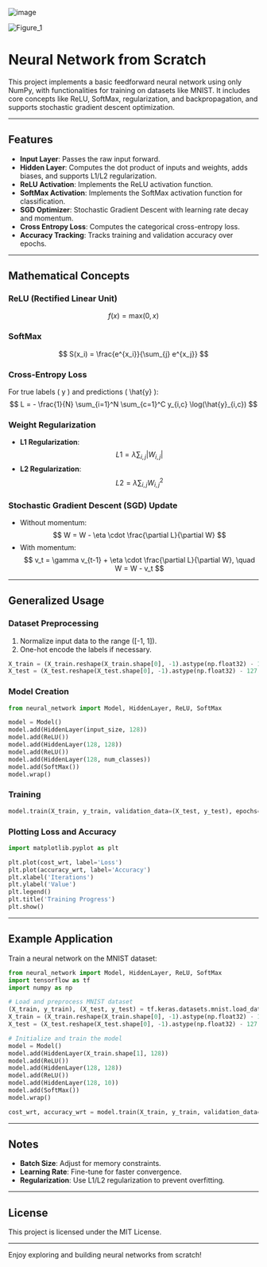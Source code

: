 ![image](https://github.com/user-attachments/assets/8a0c3e18-01d6-4ade-b157-fca7ffd5b3b0)

![Figure_1](https://github.com/user-attachments/assets/04030194-ba19-4412-906b-5dd5416e5ee5)


# Neural Network from Scratch

This project implements a basic feedforward neural network using only NumPy, with functionalities for training on datasets like MNIST. It includes core concepts like ReLU, SoftMax, regularization, and backpropagation, and supports stochastic gradient descent optimization.

---

## Features

- **Input Layer**: Passes the raw input forward.
- **Hidden Layer**: Computes the dot product of inputs and weights, adds biases, and supports L1/L2 regularization.
- **ReLU Activation**: Implements the ReLU activation function.
- **SoftMax Activation**: Implements the SoftMax activation function for classification.
- **SGD Optimizer**: Stochastic Gradient Descent with learning rate decay and momentum.
- **Cross Entropy Loss**: Computes the categorical cross-entropy loss.
- **Accuracy Tracking**: Tracks training and validation accuracy over epochs.

---

## Mathematical Concepts

### ReLU (Rectified Linear Unit)
$$
f(x) = \text{max}(0, x)
$$

### SoftMax
$$
S(x_i) = \frac{e^{x_i}}{\sum_{j} e^{x_j}}
$$

### Cross-Entropy Loss
For true labels \( y \) and predictions \( \hat{y} \):
$$
L = - \frac{1}{N} \sum_{i=1}^N \sum_{c=1}^C y_{i,c} \log(\hat{y}_{i,c})
$$

### Weight Regularization
- **L1 Regularization**:
$$
L1 = \lambda \sum_{i,j} |W_{i,j}|
$$
- **L2 Regularization**:
$$
L2 = \lambda \sum_{i,j} W_{i,j}^2
$$

### Stochastic Gradient Descent (SGD) Update
- Without momentum:
$$
W = W - \eta \cdot \frac{\partial L}{\partial W}
$$
- With momentum:
$$
v_t = \gamma v_{t-1} + \eta \cdot \frac{\partial L}{\partial W}, \quad W = W - v_t
$$

---

## Generalized Usage

### Dataset Preprocessing
1. Normalize input data to the range \([-1, 1]\).
2. One-hot encode the labels if necessary.

```python
X_train = (X_train.reshape(X_train.shape[0], -1).astype(np.float32) - 127.5) / 127.5
X_test = (X_test.reshape(X_test.shape[0], -1).astype(np.float32) - 127.5) / 127.5
```

### Model Creation
```python
from neural_network import Model, HiddenLayer, ReLU, SoftMax

model = Model()
model.add(HiddenLayer(input_size, 128))
model.add(ReLU())
model.add(HiddenLayer(128, 128))
model.add(ReLU())
model.add(HiddenLayer(128, num_classes))
model.add(SoftMax())
model.wrap()
```

### Training
```python
model.train(X_train, y_train, validation_data=(X_test, y_test), epochs=10, batch_size=128, print_every=100)
```

### Plotting Loss and Accuracy
```python
import matplotlib.pyplot as plt

plt.plot(cost_wrt, label='Loss')
plt.plot(accuracy_wrt, label='Accuracy')
plt.xlabel('Iterations')
plt.ylabel('Value')
plt.legend()
plt.title('Training Progress')
plt.show()
```

---

## Example Application

Train a neural network on the MNIST dataset:

```python
from neural_network import Model, HiddenLayer, ReLU, SoftMax
import tensorflow as tf
import numpy as np

# Load and preprocess MNIST dataset
(X_train, y_train), (X_test, y_test) = tf.keras.datasets.mnist.load_data()
X_train = (X_train.reshape(X_train.shape[0], -1).astype(np.float32) - 127.5) / 127.5
X_test = (X_test.reshape(X_test.shape[0], -1).astype(np.float32) - 127.5) / 127.5

# Initialize and train the model
model = Model()
model.add(HiddenLayer(X_train.shape[1], 128))
model.add(ReLU())
model.add(HiddenLayer(128, 128))
model.add(ReLU())
model.add(HiddenLayer(128, 10))
model.add(SoftMax())
model.wrap()

cost_wrt, accuracy_wrt = model.train(X_train, y_train, validation_data=(X_test, y_test), epochs=10, batch_size=128, print_every=100)
```

---

## Notes

- **Batch Size**: Adjust for memory constraints.
- **Learning Rate**: Fine-tune for faster convergence.
- **Regularization**: Use L1/L2 regularization to prevent overfitting.

---

## License
This project is licensed under the MIT License.

---

Enjoy exploring and building neural networks from scratch!
